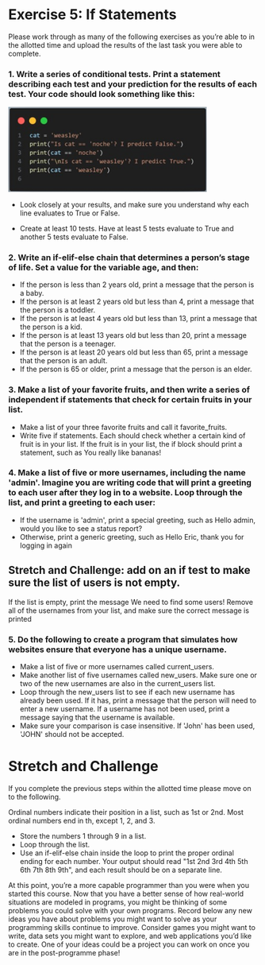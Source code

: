 # Exercise 5: If Statements

Please work through as many of the following exercises as you’re able to in the allotted time and upload the results of the last task you were able to complete.

### 1.	Write a series of conditional tests. Print a statement describing each test and your prediction for the results of each test. Your code should look something like this:

 <img src="imgs/example.jpg" width="400" />

- Look closely at your results, and make sure you understand why each line evaluates to True or False. 

- Create at least 10 tests. Have at least 5 tests evaluate to True and another 5 tests evaluate to False.

### 2.	Write an if-elif-else chain that determines a person’s stage of life. Set a value for the variable age, and then: 

- If the person is less than 2 years old, print a message that the person is a baby. 
- If the person is at least 2 years old but less than 4, print a message that the person is a toddler. 
- If the person is at least 4 years old but less than 13, print a message that the person is a kid. 
- If the person is at least 13 years old but less than 20, print a message that the person is a teenager. 
- If the person is at least 20 years old but less than 65, print a message that the person is an adult. 
-	If the person is 65 or older, print a message that the person is an elder.

### 3. Make a list of your favorite fruits, and then write a series of independent if statements that check for certain fruits in your list. 
- Make a list of your three favorite fruits and call it favorite_fruits. 
- Write five if statements. Each should check whether a certain kind of fruit is in your list. If the fruit is in your list, the if block should print a statement, such as You really like bananas!

### 4.	Make a list of five or more usernames, including the name 'admin'. Imagine you are writing code that will print a greeting to each user after they log in to a website. Loop through the list, and print a greeting to each user: 

- If the username is 'admin', print a special greeting, such as Hello admin, would you like to see a status report? 
- Otherwise, print a generic greeting, such as Hello Eric, thank you for logging in again

## Stretch and Challenge: add on an if test to make sure the list of users is not empty. 

If the list is empty, print the message We need to find some users! 
Remove all of the usernames from your list, and make sure the correct message is printed

### 5.	Do the following to create a program that simulates how websites ensure that everyone has a unique username. 

- Make a list of five or more usernames called current_users. 
- Make another list of five usernames called new_users. Make sure one or two of the new usernames are also in the current_users list. 
- Loop through the new_users list to see if each new username has already been used. If it has, print a message that the person will need to enter a new username. If a username has not been used, print a message saying that the username is available. 
- Make sure your comparison is case insensitive. If 'John' has been used, 'JOHN' should not be accepted.


# Stretch and Challenge

If you complete the previous steps within the allotted time please move on to the following.

Ordinal numbers indicate their position in a list, such as 1st or 2nd. Most ordinal numbers end in th, except 1, 2, and 3. 

- Store the numbers 1 through 9 in a list. 
- Loop through the list. 
- Use an if-elif-else chain inside the loop to print the proper ordinal ending for each number. Your output should read "1st 2nd 3rd 4th 5th 6th 7th 8th 9th", and each result should be on a separate line.

At this point, you’re a more capable programmer than you were when you started this course. Now that you have a better sense of how real-world situations are modeled in programs, you might be thinking of some problems you could solve with your own programs. Record below any new ideas you have about problems you might want to solve as your programming skills continue to improve. Consider games you might want to write, data sets you might want to explore, and web applications you’d like to create. One of your ideas could be a project you can work on once you are in the post-programme phase!